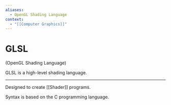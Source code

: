 ```yaml
---
aliases:
  - OpenGL Shading Language
context:
  - "[[Computer Graphics]]"
---
```


# GLSL

(OpenGL Shading Language)

GLSL is a high-level shading language.

---

Designed to create [[Shader]] programs.

Syntax is based on the C programming language.
